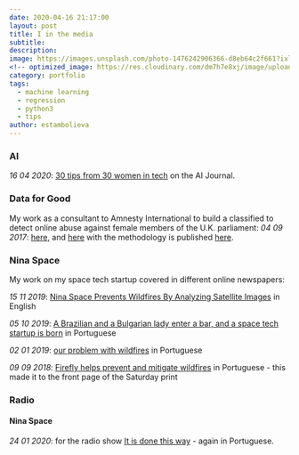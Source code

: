 ```yaml
---
date: 2020-04-16 21:17:00
layout: post
title: I in the media
subtitle:
description: 
image: https://images.unsplash.com/photo-1476242906366-d8eb64c2f661?ixlib=rb-1.2.1&ixid=eyJhcHBfaWQiOjEyMDd9&auto=format&fit=crop&w=1908&q=80
<!-- optimized_image: https://res.cloudinary.com/dm7h7e8xj/image/upload/c_scale,w_380/v1559825288/theme17_nlndhx.jpg -->
category: portfolio
tags:
  - machine learning
  - regression
  - python3
  - tips
author: estambolieva
---
```



### AI
*16 04 2020*: [30 tips from 30 women in tech](https://aijourn.com/women-in-tech/) on the AI Journal. 


### Data for Good

My work as a consultant to Amnesty International to build a classified to detect online abuse against female members of the U.K. parliament: 
*04 09 2017*: [here](https://medium.com/@AmnestyInsights/unsocial-media-tracking-twitter-abuse-against-women-mps-fc28aeca498a), and [here](https://www.amnesty.org/en/latest/research/2018/03/online-violence-against-women-chapter-1/) with the methodology is published [here](https://drive.google.com/file/d/0B3bg_SJKE9GOenpaekZ4eXRBWk0/view).


### Nina Space

My work on my space tech startup covered in different online newspapers: 

*15 11 2019*: [Nina Space Prevents Wildfires By Analyzing Satellite Images](https://www.siliconluxembourg.lu/nina-space-prevents-wildfires-by-analyzing-satellite-images/) in English

*05 10 2019*: [A Brazilian and  a Bulgarian lady enter a bar, and a space tech startup is born](https://www.tsf.pt/portugal/sociedade/uma-brasileira-e-uma-bulgara-entram-num-bar-sai-startup-que-previne-fogos-a-partir-do-espaco-11373989.html) in Portuguese

*02 01 2019*: [our problem with wildfires](https://pontosdevista.pt/2019/01/02/problema-incendios-florestais/) in Portuguese

*09 09 2018*: [Firefly helps prevent and mitigate wildfires](https://www.dinheirovivo.pt/fazedores/firefly-ajudar-a-prevenir-incendios-a-partir-do-espaco/) in Portuguese - this made it to the front page of the Saturday print


### Radio

#### Nina Space

*24 01 2020*: for the radio show [It is done this way](https://www.rtp.pt/play/p6403/e452156/isto-faz-se-por-ca) - again in Portuguese.